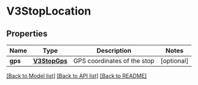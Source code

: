 # V3StopLocation

## Properties
Name | Type | Description | Notes
------------ | ------------- | ------------- | -------------
**gps** | [**V3StopGps**](V3StopGps.md) | GPS coordinates of the stop | [optional] 

[[Back to Model list]](../README.md#documentation-for-models) [[Back to API list]](../README.md#documentation-for-api-endpoints) [[Back to README]](../README.md)


